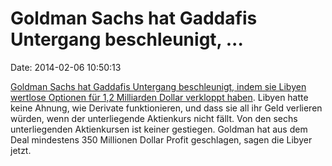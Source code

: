 Goldman Sachs hat Gaddafis Untergang beschleunigt, \...
=======================================================

Date: 2014-02-06 10:50:13

[Goldman Sachs hat Gaddafis Untergang beschleunigt, indem sie Libyen
wertlose Optionen für 1,2 Milliarden Dollar verkloppt
haben](http://dealbook.nytimes.com/2014/01/30/libya-says-goldman-didnt-explain-options/).
Libyen hatte keine Ahnung, wie Derivate funktionieren, und dass sie all
ihr Geld verlieren würden, wenn der unterliegende Aktienkurs nicht
fällt. Von den sechs unterliegenden Aktienkursen ist keiner gestiegen.
Goldman hat aus dem Deal mindestens 350 Millionen Dollar Profit
geschlagen, sagen die Libyer jetzt.
